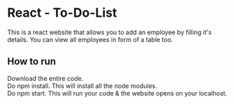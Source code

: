 # React - To-Do-List

This is a react website that allows you to add an employee by filling it's details. You can view all employees in form of a table too.

## How to run

Download the entire code.  
Do npm install. This will install all the node modules.  
Do npm start. This will run your code & the website opens on your localhost.
